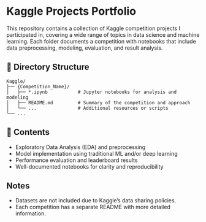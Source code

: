 # Kaggle Projects Portfolio

This repository contains a collection of Kaggle competition projects I participated in, covering a wide range of topics in data science and machine learning. Each folder documents a competition with notebooks that include data preprocessing, modeling, evaluation, and result analysis.

## 📁 Directory Structure
```
Kaggle/
├── {Competition_Name}/
│   ├── *.ipynb           # Jupyter notebooks for analysis and modeling
│   ├── README.md         # Summary of the competition and approach
│   └── ...               # Additional resources or scripts
└── ...
```

## 📌 Contents
- Exploratory Data Analysis (EDA) and preprocessing
- Model implementation using traditional ML and/or deep learning
- Performance evaluation and leaderboard results
- Well-documented notebooks for clarity and reproducibility

## Notes
- Datasets are not included due to Kaggle’s data sharing policies.
- Each competition has a separate README with more detailed information.